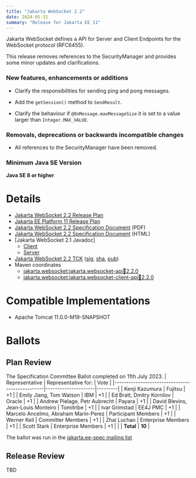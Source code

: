 ```yaml
---
title: "Jakarta WebSocket 2.2"
date: 2024-05-31
summary: "Release for Jakarta EE 11"
---
```

Jakarta WebSocket defines a API for Server and Client Endpoints for the WebSocket protocol (RFC6455).

This release removes references to the SecurityManager and provides some minor updates and clarifications.


### New features, enhancements or additions
* Clarify the responsibilities for sending ping and pong messages.

* Add the `getSession()` method to `SendResult`.

* Clarify the behaviour if `@OnMessage.maxMessageSize` it is set to a value larger than `Integer.MAX_VALUE`.

### Removals, deprecations or backwards incompatible changes
* All references to the SecurityManager have been removed.

### Minimum Java SE Version
**Java SE 8 or higher**

# Details
* [Jakarta WebSocket 2.2 Release Plan](https://projects.eclipse.org/projects/ee4j.websocket/releases/2.2.0/plan)
* [Jakarta EE Platform 11 Release Plan](https://jakartaee.github.io/platform/jakartaee11/JakartaEE11ReleasePlan)
* [Jakarta WebSocket 2.2 Specification Document](./jakarta-websocket-spec-2.2.pdf) (PDF)
* [Jakarta WebSocket 2.2 Specification Document](./jakarta-websocket-spec-2.2.html) (HTML)
* [Jakarta WebSocket 2.1 Javadoc]
    * [Client](./apidocs/client)
    * [Server](./apidocs/server)
* [Jakarta WebSocket 2.2 TCK](https://www.eclipse.org/downloads/download.php?file=/ee4j/jakartaee-tck/jakartaee11/staged/eftl/jakarta-websocket-tck-2.2.0.zip) ([sig](tbd), [sha](https://www.eclipse.org/downloads/download.php?file=/ee4j/jakartaee-tck/jakartaee11/staged/eftl/jakarta-websocket-tck-2.2.0.zip#btn-ajax-checksum-sha512), [pub](https://raw.githubusercontent.com/jakartaee/specification-committee/master/jakartaee-spec-committee.pub))
* Maven coordinates
    * [jakarta.websocket:jakarta.websocket-api:jar:2.2.0](https://search.maven.org/artifact/jakarta.websocket/jakarta.websocket-api/2.2.0/jar)
    * [jakarta.websocket:jakarta.websocket-client-api:jar:2.2.0](https://search.maven.org/artifact/jakarta.websocket/jakarta.websocket-client-api/2.2.0/jar)

# Compatible Implementations

* Apache Tomcat 11.0.0-M19-SNAPSHOT

# Ballots

## Plan Review

The Specification Committee Ballot completed on 11th July 2023.
| Representative                                 | Representative for: |  Vote   |
|------------------------------------------------|---------------------|---------|
| Kenji Kazumura                                 | Fujitsu             |   +1    |
| Emily Jiang, Tom Watson                        | IBM                 |   +1    |
| Ed Bratt, Dmitry Kornilov                      | Oracle              |   +1    |
| Andrew Pielage, Petr Aubrecht                  | Payara              |   +1    |
| David Blevins, Jean-Louis Monteiro             | Tomitribe           |   +1    |
| Ivar Grimstad                                  | EE4J PMC            |   +1    |
| Marcelo Ancelmo, Abraham Marin-Perez           | Participant Members |   +1    |
| Werner Keil                                    | Committer Members   |   +1    |
| Zhai Luchao                                    | Enterprise Members  |   +1    |
| Scott Stark                                    | Enterprise Members  |   +1    |
|                                                | **Total**           | **10**  |


The ballot was run in the [jakarta.ee-spec mailing list](https://www.eclipse.org/lists/jakarta.ee-spec/msg02948.html)

## Release Review
TBD
